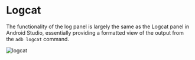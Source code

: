 # Logcat

The functionality of the log panel is largely the same as the Logcat panel in Android Studio, essentially providing a formatted view of the output from the `adb logcat` command.

![logcat](/logcat.png)
